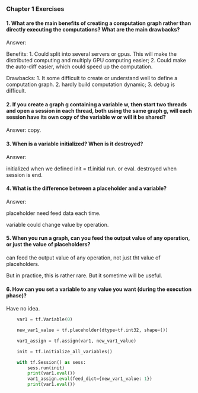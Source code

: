 ### Chapter 1 Exercises

#### 1. What are the main benefits of creating a computation graph rather than directly executing the computations? What are the main drawbacks?

Answer:

Benefits: 1. Could split into several servers or gpus. This will make the distributed computing and
multiply GPU computing easier; 2. Could make the auto-diff easier, which could speed up the computation.

Drawbacks: 1. It some difficult to create or understand well to define a computation graph.
2. hardly build computation dynamic; 3. debug is difficult.

#### 2. If you create a graph g containing a variable w, then start two threads and open a session in each thread, both using the same graph g, will each session have its own copy of the variable w or will it be shared?

Answer: copy.


#### 3. When is a variable initialized? When is it destroyed?

Answer:

initialized when we defined init = tf.initial run. or eval.
destroyed when session is end.


#### 4. What is the difference between a placeholder and a variable?

Answer:

placeholder need feed data each time.

variable could change value by operation.

#### 5. When you run a graph, can you feed the output value of any operation, or just the value of placeholders?

can feed the output value of any operation, not just tht value of placeholders.

But in practice, this is rather rare. But it sometime will be useful.

#### 6. How can you set a variable to any value you want (during the execution phase)?

Have no idea.

```python
    var1 = tf.Variable(0)

    new_var1_value = tf.placeholder(dtype=tf.int32, shape=())

    var1_assign = tf.assign(var1, new_var1_value)

    init = tf.initialize_all_variables()

    with tf.Session() as sess:
        sess.run(init)
        print(var1.eval())
        var1_assign.eval(feed_dict={new_var1_value: 1})
        print(var1.eval())
 ```

